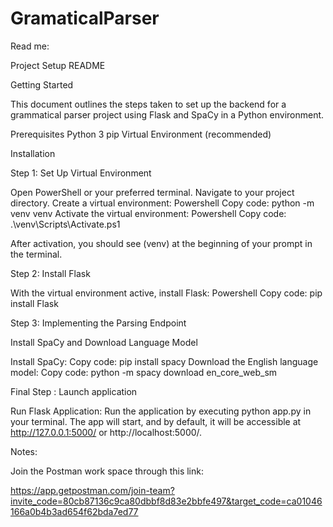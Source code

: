 # GramaticalParser
Read me:

Project Setup README

Getting Started

This document outlines the steps taken to set up the backend for a grammatical parser project using Flask and SpaCy in a Python environment.

Prerequisites
  Python 3
  pip
  Virtual Environment (recommended)

Installation

Step 1: Set Up Virtual Environment

Open PowerShell or your preferred terminal.
Navigate to your project directory.
Create a virtual environment:
  Powershell Copy code: python -m venv venv
Activate the virtual environment:
  Powershell Copy code: .\venv\Scripts\Activate.ps1

After activation, you should see (venv) at the beginning of your prompt in the terminal.

Step 2: Install Flask

With the virtual environment active, install Flask:
  Powershell Copy code: pip install Flask

Step 3: Implementing the Parsing Endpoint

Install SpaCy and Download Language Model

Install SpaCy:
  Copy code: pip install spacy
Download the English language model:
  Copy code: python -m spacy download en_core_web_sm


Final Step : Launch application

Run Flask Application:
Run the application by executing python app.py in your terminal. The app will start, and by default, it will be accessible at http://127.0.0.1:5000/ or http://localhost:5000/.



Notes: 

Join the Postman work space through this link: 

https://app.getpostman.com/join-team?invite_code=80cb87136c9ca80dbbf8d83e2bbfe497&target_code=ca01046166a0b4b3ad654f62bda7ed77


